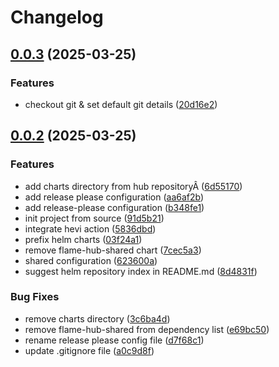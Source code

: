 # Changelog

## [0.0.3](https://github.com/PrivateAIM/helm/compare/root-v0.0.2...root-v0.0.3) (2025-03-25)


### Features

* checkout git & set default git details ([20d16e2](https://github.com/PrivateAIM/helm/commit/20d16e26ca489344841b4afd9abbeb47f0655ad5))

## [0.0.2](https://github.com/PrivateAIM/helm/compare/root-v0.0.1...root-v0.0.2) (2025-03-25)


### Features

* add charts directory from hub repositoryÂ ([6d55170](https://github.com/PrivateAIM/helm/commit/6d551708b627abe3d8f0ceef91ffc8fe394f908e))
* add release please configuration ([aa6af2b](https://github.com/PrivateAIM/helm/commit/aa6af2ba3ae0fe0f5b360271219a646a26e642f0))
* add release-please configuration ([b348fe1](https://github.com/PrivateAIM/helm/commit/b348fe177ca845c942b7e439ab60d0708b66b110))
* init project from source ([91d5b21](https://github.com/PrivateAIM/helm/commit/91d5b2140f30330f131173d7986a6315a310d8e8))
* integrate hevi action ([5836dbd](https://github.com/PrivateAIM/helm/commit/5836dbd43eb963cc2835069c0bd21d2a884a9844))
* prefix helm charts ([03f24a1](https://github.com/PrivateAIM/helm/commit/03f24a1f67e2c58d423cd754b0684e934a0ac9b7))
* remove flame-hub-shared chart ([7cec5a3](https://github.com/PrivateAIM/helm/commit/7cec5a3318e0c015beac1557073b8aff747e7db3))
* shared configuration ([623600a](https://github.com/PrivateAIM/helm/commit/623600aac22a27e5c893fef35f0959fa0cd16091))
* suggest helm repository index in README.md ([8d4831f](https://github.com/PrivateAIM/helm/commit/8d4831f97963a4edab8c33b6881f71512f44362b))


### Bug Fixes

* remove charts directory ([3c6ba4d](https://github.com/PrivateAIM/helm/commit/3c6ba4d1c5e6a99e4b38260c6de74a9e197e1519))
* remove flame-hub-shared from dependency list ([e69bc50](https://github.com/PrivateAIM/helm/commit/e69bc50de4dadf87afb46e9bfec953a03639a39f))
* rename release please config file ([d7f68c1](https://github.com/PrivateAIM/helm/commit/d7f68c153380a41c63ef6bbc7dac022f324b9354))
* update .gitignore file ([a0c9d8f](https://github.com/PrivateAIM/helm/commit/a0c9d8f266b6ba707066e06c2f99b168cd8b7eaa))
